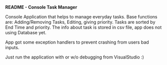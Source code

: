 <b>README - Console Task Manager</b>

Console Application that helps to manage everyday tasks. 
Base functions are: Adding/Removing Tasks, Editing, giving priority.
Tasks are sorted by End Time and priority.
The info about task is stored in csv file, app does not using Database yet.

App got some exception handlers to prevent crashing from users bad inputs.

Just run the application with or w/o debugging from VisualStudio :)
